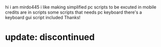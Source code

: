 hi
i am mirdo445
i like making simplified pc scripts to be excuted in mobile 
credits are in scripts 
some scripts that needs pc keyboard there's a keyboard gui script included
Thanks!

# update: discontinued
